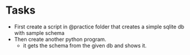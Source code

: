 # Tasks

- First create a script in @practice folder that creates a simple sqlite db with sample schema
- Then create another python program.
  - it gets the schema from the given db and shows it.
